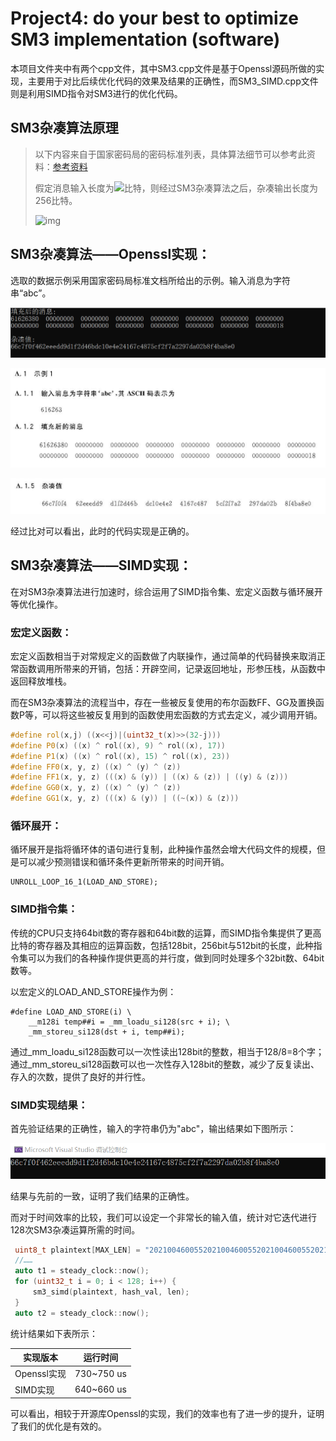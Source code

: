 # Project4: do your best to optimize SM3 implementation (software)

本项目文件夹中有两个cpp文件，其中SM3.cpp文件是基于Openssl源码所做的实现，主要用于对比后续优化代码的效果及结果的正确性，而SM3_SIMD.cpp文件则是利用SIMD指令对SM3进行的优化代码。

## SM3杂凑算法原理

> 以下内容来自于国家密码局的密码标准列表，具体算法细节可以参考此资料：[参考资料](http://www.gmbz.org.cn/main/viewfile/20180108023812835219.html)
>
> 假定消息输入长度为![](https://latex.codecogs.com/svg.image?l)比特，则经过SM3杂凑算法之后，杂凑输出长度为256比特。
>
> ![img](https://img2023.cnblogs.com/blog/1138214/202212/1138214-20221227194622193-899324839.png)

## SM3杂凑算法——Openssl实现：

选取的数据示例采用国家密码局标准文档所给出的示例。输入消息为字符串“abc”。

![image-20230707113842742](.\md_image\1.png)

![image-20230707113924953](.\md_image\2.png)

![image-20230707113946829](.\md_image\3.png)

经过比对可以看出，此时的代码实现是正确的。

## SM3杂凑算法——SIMD实现：

在对SM3杂凑算法进行加速时，综合运用了SIMD指令集、宏定义函数与循环展开等优化操作。

### 宏定义函数：

宏定义函数相当于对常规定义的函数做了内联操作，通过简单的代码替换来取消正常函数调用所带来的开销，包括：开辟空间，记录返回地址，形参压栈，从函数中返回释放堆栈。

而在SM3杂凑算法的流程当中，存在一些被反复使用的布尔函数FF、GG及置换函数P等，可以将这些被反复用到的函数使用宏函数的方式去定义，减少调用开销。

```c++
#define rol(x,j) ((x<<j)|(uint32_t(x)>>(32-j)))
#define P0(x) ((x) ^ rol((x), 9) ^ rol((x), 17))
#define P1(x) ((x) ^ rol((x), 15) ^ rol((x), 23))
#define FF0(x, y, z) ((x) ^ (y) ^ (z))
#define FF1(x, y, z) (((x) & (y)) | ((x) & (z)) | ((y) & (z)))
#define GG0(x, y, z) ((x) ^ (y) ^ (z))
#define GG1(x, y, z) (((x) & (y)) | ((~(x)) & (z)))
```

### 循环展开：

循环展开是指将循环体的语句进行复制，此种操作虽然会增大代码文件的规模，但是可以减少预测错误和循环条件更新所带来的时间开销。

```
UNROLL_LOOP_16_1(LOAD_AND_STORE);
```

### SIMD指令集：

传统的CPU只支持64bit数的寄存器和64bit数的运算，而SIMD指令集提供了更高比特的寄存器及其相应的运算函数，包括128bit，256bit与512bit的长度，此种指令集可以为我们的各种操作提供更高的并行度，做到同时处理多个32bit数、64bit数等。

以宏定义的LOAD_AND_STORE操作为例：

```
#define LOAD_AND_STORE(i) \
    __m128i temp##i = _mm_loadu_si128(src + i); \
    _mm_storeu_si128(dst + i, temp##i);
```

通过_mm_loadu_si128函数可以一次性读出128bit的整数，相当于128/8=8个字；通过_mm_storeu_si128函数可以也一次性存入128bit的整数，减少了反复读出、存入的次数，提供了良好的并行性。

### SIMD实现结果：

首先验证结果的正确性，输入的字符串仍为"abc"，输出结果如下图所示：

![image-20230707121303052](.\md_image\4.png)

结果与先前的一致，证明了我们结果的正确性。

而对于时间效率的比较，我们可以设定一个非常长的输入值，统计对它迭代进行128次SM3杂凑运算所需的时间。

```c++
 uint8_t plaintext[MAX_LEN] = "202100460055202100460055202100460055202100460055202100460055202100460055202100460055202100460055202100460055202100460055";
 //……
 auto t1 = steady_clock::now();
 for (uint32_t i = 0; i < 128; i++) {
     sm3_simd(plaintext, hash_val, len);
 }
 auto t2 = steady_clock::now();
```

统计结果如下表所示：

| 实现版本    | 运行时间   |
| ----------- | ---------- |
| Openssl实现 | 730~750 us |
| SIMD实现    | 640~660 us |

可以看出，相较于开源库Openssl的实现，我们的效率也有了进一步的提升，证明了我们的优化是有效的。

